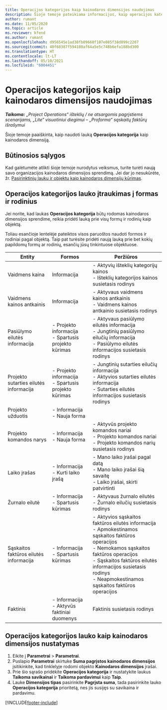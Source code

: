 ```yaml
---
title: Operacijos kategorijos kaip kainodaros dimensijos naudojimas
description: Šioje temoje pateikiama informacijos, kaip operacijos kategorijos lauką naudoti kaip kainodaros dimensiją.
author: rumant
ms.date: 11/05/2020
ms.topic: article
ms.reviewer: kfend
ms.author: rumant
ms.openlocfilehash: d956545e1ad38fb09660f107e085f38d099c2207
ms.sourcegitcommit: 40f68387f594180af64a5e5c748b6efa188bd300
ms.translationtype: HT
ms.contentlocale: lt-LT
ms.lasthandoff: 05/10/2021
ms.locfileid: "6004451"
---
```

# <a name="use-transaction-category-as-a-pricing-dimension"></a>Operacijos kategorijos kaip kainodaros dimensijos naudojimas


_**Taikoma:** „Project Operations“ išteklių / ne atsargomis pagrįstiems scenarijams, „Lite“ visuotiniui diegimui – „Proforma“ sąskaitų faktūrų išrašymui_


Šioje temoje paaiškinta, kaip naudoti lauką **Operacijos kategorija** kaip kainodaros dimensiją. 

## <a name="prerequisites"></a>Būtinosios sąlygos
Kad galėtumėte atlikti šioje temoje nurodytus veiksmus, turite turėti naują savo organizacijos kainodaros dimensijos sprendimą. Jei dar jo nesukūrėte, žr. [Pasirinktinių laukų ir objektų kaip kainodaros dimensijų kūrimas](create-custom-fields-entities-pricing-dimensions.md).

## <a name="add-the-transaction-category-field-to-forms-and-views"></a>Operacijos kategorijos lauko įtraukimas į formas ir rodinius
Jei norite, kad laukas **Operacijos kategorija** būtų rodomas kainodaros dimensijos sprendime, reikia pridėti lauką prie visų formų ir rodinių kaip objektą.

Toliau esančioje lentelėje pateiktos visos paruoštos naudoti formos ir rodiniai pagal objektą. Taip pat turėsite pridėti naują lauką prie bet kokių papildomų formų ar rodinių, esančių jūsų tinkintuose objektuose.

|  Entity        | Formos     |Peržiūros        |
| ------------------------------|---------------------------------|----------------------------------|
|  Vaidmens kaina| Informacija |- Aktyvių išteklių kategorijų kainos<br> - Išteklių kategorijos kainos susietasis rodinys |
|  Vaidmens kainos antkainis| Informacija|- Aktyvaus vaidmens kainos antkainis<br>- Vaidmens kainos antkainio susietasis rodinys |
|  Pasiūlymo eilutės informacija|- Projekto informacija<br>- Spartusis projekto kūrimas| - Aktyvaus pasiūlymo eilutės informacija<br>- Jungtinių pasiūlymo eilučių informacija<br>- Pasiūlymo eilutės informacijos susietasis rodinys |
|  Projekto sutarties eilutės informacija|- Projekto informacija<br>- Spartusis projekto kūrimas|- Jungtinių sutarties eilučių informacija<br>- Aktyvios sutarties eilutės informacija<br>- Sutarties eilutės informacijos susietasis rodinys |
|  Projekto užduotis|- Informacija<br>- Nauja forma| &nbsp; |
|  Projekto komandos narys|- Informacija<br>- Nauja forma|- Aktyvūs projekto komandos nariai<br>- Projekto komandos nariai<br>- Projekto komandos narių susietasis rodinys |
|  Laiko įrašas|- Informacija<br>- Kurti laiko įrašą|- Mano laiko įrašai pagal datą<br>- Mano laiko įrašai šią savaitę<br>- Laiko įrašai, skirti patvirtinti|
|  Žurnalo eilutė|- Informacija<br>- Spartusis kūrimas|- Aktyvaus žurnalo eilutės<br>- Žurnalo eilučių susietasis rodinys|
|  Sąskaitos faktūros eilutės informacija|- Informacija<br>- Spartusis kūrimas|- Aktyvios sąskaitos faktūros eilutės informacija<br>- Apmokestinamos sąskaitos faktūros operacijos<br>- Nemokamos sąskaitos faktūros operacijos<br>- Sąskaitos faktūros eilutės informacijos susietasis rodinys <br>- Neapmokestinamos sąskaitos faktūros operacijos|
|  Faktinis|- Informacija<br>- Aktyvūs faktiniai duomenys| Faktinis susietasis rodinys |

## <a name="set-up-the-transaction-category-field-as-a-pricing-dimension"></a>Operacijos kategorijos lauko kaip kainodaros dimensijos nustatymas

1. Eikite į **Parametrai** > **Parametrai**. 
2. Puslapio **Parametrai** skirtuke **Suma pagrįstos kainodaros dimensijos** įsitikinkite, kad tinklelyje rodomi objekto **Kainodaros dimensijos** įrašai.
3. Prie šio sąrašo pridėkite **Operacijos kategorija** ir nustatykite laukus **Taikoma savikainai** ir **Taikoma pardavimui** kaip **Taip**.
4. Lauke **Dimensijos tipas** pasirinkite **Pagrįsta suma**, tada pasirinkite lauko **Operacijos kategorija** prioritetą, nes jis susijęs su savikaina ir pardavimu.


[!INCLUDE[footer-include](../includes/footer-banner.md)]